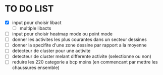TO DO LIST  
==========

- [X] input pour choisir libact
    - [ ] multiple libacts
- [ ] input pour choisir heatmap mode ou point mode
- [ ] donner les activites les plus courantes dans un secteur dessines
- [ ] donner la specifite d'une zone dessine par rapport a la moyenne
- [ ] detecteur de cluster pour une activite
- [ ] detecteur de cluster melant differente activite (selectionne ou non)
- [ ] reduire les 220 categorie a bcp moins (en commencant par mettre les chaussures ensemble)
